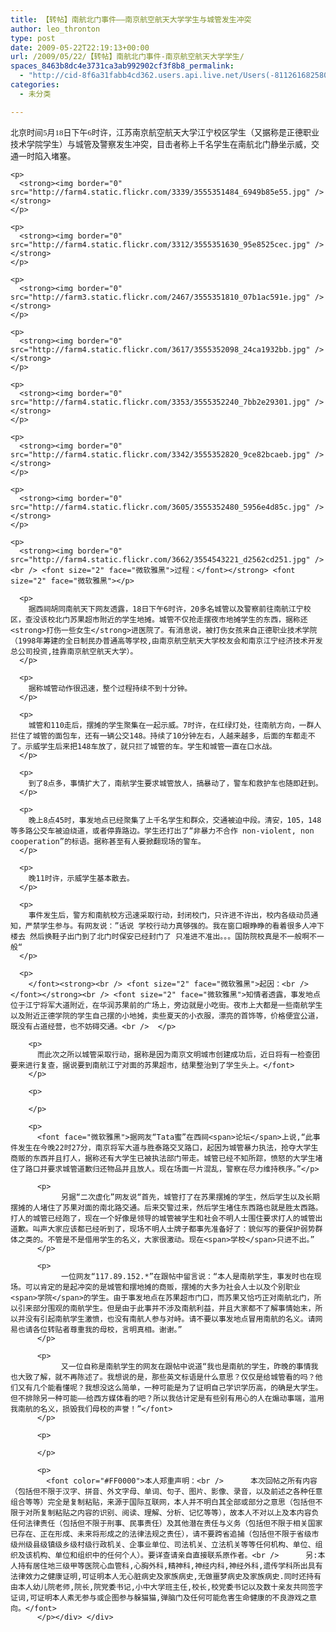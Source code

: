 ```yaml
---
title: 【转帖】南航北门事件——南京航空航天大学学生与城管发生冲突
author: leo_thronton
type: post
date: 2009-05-22T22:19:13+00:00
url: /2009/05/22/【转帖】南航北门事件-南京航空航天大学学生/
spaces_8463b8dc4e3731ca3ab992902cf3f8b8_permalink:
  - "http://cid-8f6a31fabb4cd362.users.api.live.net/Users(-8112616825800567966)/Blogs('8F6A31FABB4CD362!102')/Entries('8F6A31FABB4CD362!994')?authkey=yuBuArwciRo%24"
categories:
  - 未分类

---
```

<div id="msgcns!8F6A31FABB4CD362!994" class="bvMsg">
  <div>
    <p>
      <font size="2" face="微软雅黑">北京时间5月18日下午6时许，江苏南京航空航天大学江宁校区学生（又据称是正德职业技术学院学生）与城管及警察发生冲突，目击者称上千名学生在南航北门静坐示威，交通一时陷入堵塞。</font><strong><br /></strong>
    </p>
    
    <p>
      <strong><img border="0" src="http://farm4.static.flickr.com/3339/3555351484_6949b85e55.jpg" /></strong>
    </p>
    
    <p>
      <strong><img border="0" src="http://farm4.static.flickr.com/3312/3555351630_95e8525cec.jpg" /></strong>
    </p>
    
    <p>
      <strong><img border="0" src="http://farm3.static.flickr.com/2467/3555351810_07b1ac591e.jpg" /></strong>
    </p>
    
    <p>
      <strong><img border="0" src="http://farm4.static.flickr.com/3617/3555352098_24ca1932bb.jpg" /></strong>
    </p>
    
    <p>
      <strong><img border="0" src="http://farm4.static.flickr.com/3353/3555352240_7bb2e29301.jpg" /></strong>
    </p>
    
    <p>
      <strong><img border="0" src="http://farm4.static.flickr.com/3342/3555352820_9ce82bcaeb.jpg" /></strong>
    </p>
    
    <p>
      <strong><img border="0" src="http://farm4.static.flickr.com/3605/3555352480_5956e4d85c.jpg" /></strong>
    </p>
    
    <p>
      <strong><img border="0" src="http://farm4.static.flickr.com/3662/3554543221_d2562cd251.jpg" /><br /> <font size="2" face="微软雅黑">过程：</font></strong> <font size="2" face="微软雅黑"></p> 
      
      <p>
        据西祠胡同南航天下网友透露，18日下午6时许，20多名城管以及警察前往南航江宁校区，查没该校北门苏果超市附近的学生地摊。城管不仅抢走摆夜市地摊学生的东西，据称还<strong>打伤一些女生</strong>进医院了。有消息说，被打伤女孩来自正德职业技术学院（1998年筹建的全日制民办普通高等学校,由南京航空航天大学校友会和南京江宁经济技术开发总公司投资,挂靠南京航空航天大学）。
      </p>
      
      <p>
        据称城管动作很迅速，整个过程持续不到十分钟。
      </p>
      
      <p>
        城管和110走后，摆摊的学生聚集在一起示威。7时许，在红绿灯处，往南航方向，一群人拦住了城管的面包车，还有一辆公交148。持续了10分钟左右，人越来越多，后面的车都走不了。示威学生后来把148车放了，就只拦了城管的车。学生和城管一直在口水战。
      </p>
      
      <p>
        到了8点多，事情扩大了，南航学生要求城管放人，搞暴动了，警车和救护车也随即赶到。
      </p>
      
      <p>
        晚上8点45时，事发地点已经聚集了上千名学生和群众，交通被迫中段。清安，105，148等多路公交车被迫绕道，或者停靠路边。学生还打出了“非暴力不合作 non-violent, non cooperation”的标语。据称甚至有人要掀翻现场的警车。
      </p>
      
      <p>
        晚11时许，示威学生基本散去。
      </p>
      
      <p>
        事件发生后，警方和南航校方迅速采取行动，封闭校门，只许进不许出，校内各级动员通知，严禁学生参与。有网友说：”话说 学校行动力真够强的。我在窗口眼睁睁的看着很多人冲下楼去 然后换鞋子出门到了北门时保安已经封门了 只准进不准出。。。国防院校真是不一般啊不一般“
      </p>
      
      <p>
        </font><strong><br /> <font size="2" face="微软雅黑">起因：<br /></font></strong><br /> <font size="2" face="微软雅黑">知情者透露，事发地点位于江宁将军大道附近，在华润苏果前的广场上，旁边就是小吃街。夜市上大都是一些南航学生以及附近正德学院的学生自己摆的小地摊，卖些夏天的小衣服，漂亮的首饰等，价格便宜公道，既没有占道经营，也不妨碍交通。<br />  </p> 
        
        <p>
          而此次之所以城管采取行动，据称是因为南京文明城市创建成功后，近日将有一检查团要来进行复查，据说要到南航江宁对面的苏果超市，结果整治到了学生头上。</font>
        </p>
        
        <p>
           
        </p>
        
        <p>
          <font face="微软雅黑">据网友“Tata蜜”在西祠<span>论坛</span>上说,“此事件发生在今晚22时27分，南京将军大道与胜泰路交叉路口，起因为城管暴力执法，抢夺大学生商贩的东西并且打人，据称还有大学生已被执法部门带走。城管已经不知所踪，愤怒的大学生堵住了路口并要求城管道歉归还物品并且放人。现在场面一片混乱，警察在尽力维持秩序。”</p> 
          
          <p>
            　　另据“二次虚化”网友说“首先，城管打了在苏果摆摊的学生，然后学生以及长期摆摊的人堵住了苏果对面的南北路交通。后来交警过来，然后学生堵住东西路也就是胜太西路。打人的城管已经跑了，现在一个好像是领导的城管被学生和社会不明人士围住要求打人的城管出道歉。叫声大家应该都已经听到了，现场不明人士牌子都事先准备好了：貌似写的要保护弱势群体之类的。不管是不是借用学生的名义，大家很激动。现在<span>学校</span>只进不出。”
          </p>
          
          <p>
            　　一位网友“117.89.152.*”在跟帖中留言说：“本人是南航学生，事发时也在现场。可以肯定的是起冲突的是城管和摆地摊的商贩，摆摊的大多为社会人士以及个别职业<span>学院</span>的学生。由于事发地点在苏果超市门口，而苏果又恰巧正对南航北门，所以引来部分围观的南航学生。但是由于此事并不涉及南航利益，并且大家都不了解事情始末，所以并没有引起南航学生激愤，也没有南航人参与对峙。请不要以事发地点冒用南航的名义。请网易也请各位转贴者尊重我的母校，言明真相。谢谢。”
          </p>
          
          <p>
            　　又一位自称是南航学生的网友在跟帖中说道“我也是南航的学生，昨晚的事情我也大致了解，就不再陈述了。我想说的是，那些英文标语是什么意思？仅仅是给城管看的吗？他们又有几个能看懂呢？我想没这么简单，一种可能是为了证明自己学识学历高，的确是大学生。但不排除另一种可能——给西方媒体看的吧？所以我估计定是有些别有用心的人在煽动事端，滥用我南航的名义，损毁我们母校的声誉！”</font>
          </p>
          
          <p>
             
          </p>
          
          <p>
            <font color="#FF0000">本人郑重声明：<br />      本次回帖之所有内容（包括但不限于汉字、拼音、外文字母、单词、句子、图片、影像、录音，以及前述之各种任意组合等等）完全是复制粘贴，来源于国际互联网，本人并不明白其全部或部分之意思（包括但不限于对所复制粘贴之内容的识别、阅读、理解、分析、记忆等等），故本人不对以上及本内容负任何法律责任（包括但不限于刑事、民事责任）及其他潜在责任与义务（包括但不限于相关国家已存在、正在形成、未来将形成之的法律法规之责任），请不要跨省追捕（包括但不限于省级市级州级县级镇级乡级村级行政机关、企事业单位、司法机关、立法机关等等任何机构、单位、组织及该机构、单位和组织中的任何个人）。要详查请亲自直接联系原作者。<br />      另:本人持有居住地三级甲等医院心血管科,心胸外科,精神科,神经内科,神经外科,遗传学科所出具有法律效力之健康证明,可证明本人无心脏病史及家族病史,无做噩梦病史及家族病史.同时还持有由本人幼儿院老师,院长,院党委书记,小中大学班主任,校长,校党委书记以及数十亲友共同签字证词,可证明本人素无参与或企图参与躲猫猫,弹脑门及任何可能危害生命健康的不良游戏之意向。</font>
          </p></div> </div>